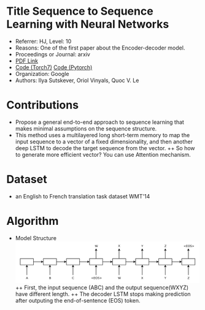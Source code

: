# Title Sequence to Sequence Learning with Neural Networks
+ Referrer: HJ, Level: 10
+ Reasons: One of the first paper about the Encoder-decoder model.
+ Proceedings or Journal: arxiv
+ [PDF Link](https://arxiv.org/pdf/1409.3215.pdf)  
+ [Code (Torch7)](https://github.com/bgshih/crnn) [Code (Pytorch)](https://github.com/meijieru/crnn.pytorch)
+ Organization: Google
+ Authors: Ilya Sutskever, Oriol Vinyals, Quoc V. Le

# Contributions
+ Propose a general end-to-end approach to sequence learning that makes minimal assumptions on the sequence structure.
+ This method uses a multilayered long short-term memory to map the input sequence to a vector of a fixed dimensionality, and then another deep LSTM to decode the target sequence from the vector.
++ So how to generate more efficient vector? You can use Attention mechanism.


# Dataset
 + an English to French translation task dataset WMT'14
 
 
# Algorithm
+ Model Structure
![Encoder-decoder structure](../Images/Encoder-decoder.png)
++ First, the input sequence (ABC) and the output sequence(WXYZ) have different length.
++ The decoder LSTM stops making prediction after outputing the end-of-sentence (EOS) token.
